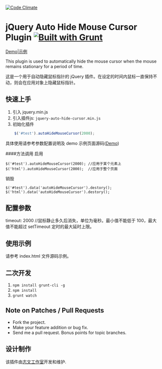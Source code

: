 [![Code Climate](https://lzw.me/images/logo.png)](http://lzw.me)

jQuery Auto Hide Mouse Cursor Plugin [![Built with Grunt](https://cdn.gruntjs.com/builtwith.png)](http://gruntjs.com/)
========

[Demo|示例](https://lzw.me/pages/demo/autohidecursor)

This plugin is used to automatically hide the mouse cursor when the mouse remains stationary for a period of time.

这是一个用于自动隐藏鼠标指针的 jQuery 插件。在设定的时间内鼠标一直保持不动，则会在应用对象上隐藏鼠标指针。

## 快速上手

1. 引入 jquery.min.js
2. 引入插件js: `jquery-auto-hide-cursor.min.js`
3. 初始化插件

```js
    $('#test').autoHideMouseCursor(2000);
```

具体使用请参考参数配置说明及 demo 示例页面源码([Demo](https://lzw.me/pages/demo/autohidecursor))

####方法调用
启用

```javscript
$('#test').autoHideMouseCursor(2000); //应用于某个元素上
$('html').autoHideMouseCursor(2000);  //应用于整个页面
```

销毁

```javscript
$('#test').data('autoHideMouseCursor').destory();
$('html').data('autoHideMouseCursor').destory();
```

## 配置参数

timeout: 2000 //鼠标静止多久后消失，单位为毫秒。最小值不能低于 100，最大值不能超过  setTimeout 定时的最大延时上限。

## 使用示例

请参考 index.html 文件源码示例。

## 二次开发

1. `npm install grunt-cli -g`
2. `npm install`
3. `grunt watch`

## Note on Patches / Pull Requests

* Fork the project.
* Make your feature addition or bug fix.
* Send me a pull request. Bonus points for topic branches.

## 设计制作

该插件由[志文工作室](https://lzw.me)开发和维护.